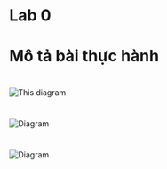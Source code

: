 # Lab 0

# Mô tả bài thực hành

#
![This diagram](https://www.planttext.com/api/plantuml/png/Z5EnRjH04EtdAqPNSKL-W0A5f065H42ke1tM6-_AzkvfTwpe5AM8KgIWIa6V8wA7zYoKOX7_uI_W5rWxvultJf5mvvatu_VUFFzj7lOza-EwAW5AUSR85ftE5MEcdHIihG5VQ3CdHnNEIHIKorDUb1AxDfcyb00as3gS7Acm50fLk3Fv1CcZg3tRIhe1S9A7RsRK_qoc0DWimicRjhb1LcrpQt9yFJkUu0LWV6el1Va8-1XMaQDkcolJRpZNh397vodgKDMBjhasOoGxCluiSacGdsI5FduEipy_7YahAOe3Aia8cK9dYeoA_eJbuy8vBIffU0UqmD-tRVDLu_kt9-kLKPsCRodq82mjLktgEtUALqsFTN9k7R-pdW_9PUd0XxfTtHiimo_aSAUnKBOhz7CaXAqD7vE9z-bfNGB0u3_kxU6BmQffMXvysIgFVTXghONl3AnLRjLJHLFeRjutTYXFOQ0O-w_wSE1BdCKq_1IeuYLl3EQQB6PjyqKe69Z_7teiQ3nn5A7NLHUFJH1WhV3vnVoK1TW8J-5FEQZ2VPS5I9qOexUZ03lUZD7Fv01WNvgi-vF_0G00__y30000)
# 
![Diagram](https://www.planttext.com/api/plantuml/png/d99DJiCm48NtEONL5InwWQxwjw2YH5sK0mpEDBOQZojxGeKGQzRS0BX65onwafw0As0hIKDA1H9PpNlZaT-NyUVkO-WP79UcI19PWFUYTwtsRr89jN-bl2SU4n6_IUdP6dIpQQLJC5Xtm6LfQUxGLNenIwjY9AKjYSTG0Cdwy5QpoXniBouhpGx8hz0r-bxZjXveB0DhNC23GUB6aWeent1HOpZSMCTpwpccQIS9SgnZ1FFfY7Xrs3qBLeVT2-LYjBmvOeQw8PnR2QmjLMePWuACnbmRpPMxGRUopdnhjX5Hhd-GTFFy7wybIVFzEvtiQWoqRYXYtUvg789ADKK6NVXVGjLSV-KAEYkmc-la-VJxv_xsGDnwzCcPJZpVOHg8YJMc91ss4KQI8L8MN-iN0000__y30000)
#
![Diagram](https://www.planttext.com/api/plantuml/png/d99DJiCm48NtEONL5InwWQxwjw2YH9Ke1nYSQM8bjYjxGbMXhbbp0-0QNR3eINe2he2DuwQb22Iyyliybj-RySVslMy93DMoIfR0IyYHTQwBtIilMB5xKNc7FIQCyGgiPPrHRKbBD06w5S5a77GA4fiJC5bQotiqGSycQTWCEDUreY5Ke7XJl19KP0PM5vT1am5b5sYYVX2uQYv49A746QmbAeg85w1oT0z5O72f3Ksr9U-clQbSoiR65zmacwHDVxNVFZ4gzjjdbRF1_EQa0qxVhYsXFBJ0aPX-gZcGq2gekGy1t8Efa882NQ9PQ2EF3blxoCkpbD-z_Z_wQSeqtxsf7qOy15KUidaHm_bzEzwXyy-BCHA8olxYjOdxbrsdimhFxHxzk6xtfFizTcVH9iV8LmJxFJRIKjPAk7cuegIFAlC__1C00F__0m00)

